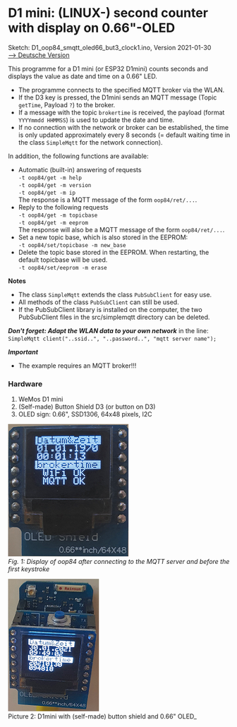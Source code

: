 # D1 mini: (LINUX-) second counter with display on 0.66"-OLED
Sketch: D1_oop84_smqtt_oled66_but3_clock1.ino, Version 2021-01-30   
[--> Deutsche Version](./LIESMICH.md "Deutsche Version")   

This programme for a D1 mini (or ESP32 D1mini) counts seconds and displays the value as date and time on a 0.66" LED.   
* The programme connects to the specified MQTT broker via the WLAN.   
* If the D3 key is pressed, the D1mini sends an MQTT message (Topic `getTime`, Payload `?`) to the broker.   
* If a message with the topic `brokertime` is received, the payload (format `YYYYmmdd HHMMSS`) is used to update the date and time.   
* If no connection with the network or broker can be established, the time is only updated approximately every 8 seconds (= default waiting time in the class `SimpleMqtt` for the network connection).   

In addition, the following functions are available:
* Automatic (built-in) answering of requests   
  `-t oop84/get -m help`   
  `-t oop84/get -m version`   
  `-t oop84/get -m ip`   
  The response is a MQTT message of the form `oop84/ret/...`.   
* Reply to the following requests   
  `-t oop84/get -m topicbase`   
  `-t oop84/get -m eeprom`   
The response will also be a MQTT message of the form `oop84/ret/...`.   
* Set a new topic base, which is also stored in the EEPROM:   
  `-t oop84/set/topicbase -m new_base`
* Delete the topic base stored in the EEPROM. When restarting, the default topicbase will be used.   
  `-t oop84/set/eeprom -m erase`   

__Notes__
* The class `SimpleMqtt` extends the class `PubSubClient` for easy use.   
* All methods of the class `PubSubClient` can still be used.   
* If the PubSubClient library is installed on the computer, the two PubSubClient files in the src/simplemqtt directory can be deleted.   

__*Don't forget: Adapt the WLAN data to your own network*__ in the line:   
`SimpleMqtt client("..ssid..", "..password..", "mqtt server name");`   

__*Important*__   
* The example requires an MQTT broker!!!

### Hardware 
1. WeMos D1 mini   
2. (Self-made) Button Shield D3 (or button on D3)
3. OLED sign: 0.66", SSD1306, 64x48 pixels, I2C
   
![oop84 before button press](./images/D1_oop84_wifiOK.png "oop84 before button press")   
_Fig. 1: Display of oop84 after connecting to the MQTT server and before the first keystroke_   

![oop84_1](./images/D1_oop84_1.png "oop84_1")   
Picture 2: D1mini with (self-made) button shield and 0.66" OLED_   
